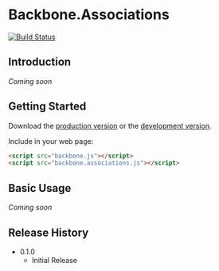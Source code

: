 # Backbone.Associations
[![Build Status](https://secure.travis-ci.org/DreamTheater/Backbone.Associations.png)](http://travis-ci.org/DreamTheater/Backbone.Associations)

## Introduction
*Coming soon*

## Getting Started
Download the [production version][min] or the [development version][max].

[min]: https://raw.github.com/DreamTheater/Backbone.Associations/master/dist/backbone.associations.min.js
[max]: https://raw.github.com/DreamTheater/Backbone.Associations/master/dist/backbone.associations.js

Include in your web page:
```html
<script src="backbone.js"></script>
<script src="backbone.associations.js"></script>
```

## Basic Usage
*Coming soon*

## Release History
  - 0.1.0
    - Initial Release
